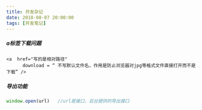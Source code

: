 ```yaml
---
title: 开发杂记
date: 2018-08-07 20:00:00
tags: [开发笔记]
---
```


##### a标签下载问题

```h5
<a  href="写的是相对路径"  
      download = “ 不写默认文件名，作用是防止浏览器对jpg等格式文件直接打开而不是下载” />
```

##### 导出功能

```js
window.open(url)   //url是接口，后台提供的导出接口
```

